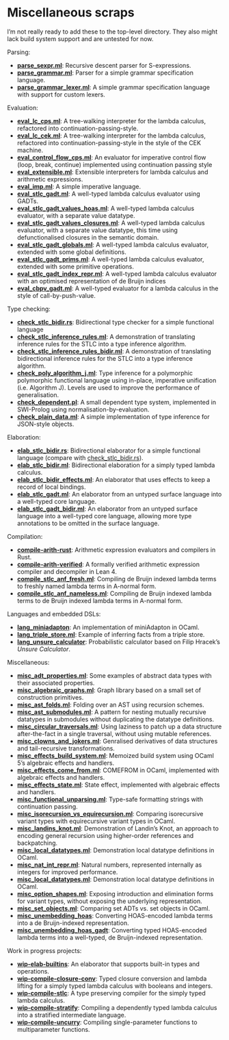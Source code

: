 # Miscellaneous scraps

I’m not really ready to add these to the top-level directory. They also might
lack build system support and are untested for now.

Parsing:

- [**parse_sexpr.ml**](./parse_sexpr.ml):
  Recursive descent parser for S-expressions.
- [**parse_grammar.ml**](./parse_grammar.ml):
  Parser for a simple grammar specification language.
- [**parse_grammar_lexer.ml**](./parse_grammar_lexer.ml):
  A simple grammar specification language with support for custom lexers.

Evaluation:

- [**eval_lc_cps.ml**](./eval_lc_cek.ml): A tree-walking interpreter for the
  lambda calculus, refactored into continuation-passing-style.
- [**eval_lc_cek.ml**](./eval_lc_cek.ml): A tree-walking interpreter for the
  lambda calculus, refactored into continuation-passing-style in the style of
  the CEK machine.
- [**eval_control_flow_cps.ml**](./eval_control_flow_cps.ml):
  An evaluator for imperative control flow (loop, break, continue) implemented
  using continuation passing style
- [**eval_extensible.ml**](./eval_extensible.ml): Extensible interpreters for
  lambda calculus and arithmetic expressions.
- [**eval_imp.ml**](./eval_imp.ml):
  A simple imperative language.
- [**eval_stlc_gadt.ml**](./eval_stlc_gadt.ml):
  A well-typed lambda calculus evaluator using GADTs.
- [**eval_stlc_gadt_values_hoas.ml**](./eval_stlc_gadt_values_hoas.ml):
  A well-typed lambda calculus evaluator, with a separate value datatype.
- [**eval_stlc_gadt_values_closures.ml**](./eval_stlc_gadt_values_closures.ml):
  A well-typed lambda calculus evaluator, with a separate value datatype, this
  time using defunctionalised closures in the semantic domain.
- [**eval_stlc_gadt_globals.ml**](./eval_stlc_gadt_globals.ml):
  A well-typed lambda calculus evaluator, extended with some global definitions.
- [**eval_stlc_gadt_prims.ml**](./eval_stlc_gadt_primns.ml):
  A well-typed lambda calculus evaluator, extended with some primitive operations.
- [**eval_stlc_gadt_index_repr.ml**](./eval_stlc_gadt_index_repr.ml):
  A well-typed lambda calculus evaluator with an optimised representation of de
  Bruijn indices
- [**eval_cbpv_gadt.ml**](./eval_cbpv_gadt.ml):
  A well-typed evaluator for a lambda calculus in the style of call-by-push-value.

Type checking:

- [**check_stlc_bidir.rs**](./check_stlc_bidir.rs):
  Bidirectional type checker for a simple functional language
- [**check_stlc_inference_rules.ml**](./check_stlc_inference_rules.ml):
  A demonstration of translating inference rules for the STLC into a type
  inference algorithm.
- [**check_stlc_inference_rules_bidir.ml**](./check_stlc_inference_rules_bidir.ml):
  A demonstration of translating bidirectional inference rules for the STLC into
  a type inference algorithm.
- [**check_poly_algorithm_j.ml**](./check_poly_algorithm_j.ml):
  Type inference for a polymorphic polymorphic functional language using
  in-place, imperative unification (i.e. Algorithm J). Levels are used to
  improve the performance of generalisation.
- [**check_dependent.pl**](./check_dependent.pl):
  A small dependent type system, implemented in SWI-Prolog using normalisation-by-evaluation.
- [**check_plain_data.ml**](./check_plain_data.ml):
  A simple implementation of type inference for JSON-style objects.

Elaboration:

- [**elab_stlc_bidir.rs**](./elab_stlc_bidir.rs):
  Bidirectional elaborator for a simple functional language
  (compare with [check_stlc_bidir.rs](./check_stlc_bidir.rs)).
- [**elab_stlc_bidir.ml**](./elab_stlc_bidir.ml):
  Bidirectional elaboration for a simply typed lambda calculus.
- [**elab_stlc_bidir_effects.ml**](./elab_stlc_bidir_effects.ml):
  An elaborator that uses effects to keep a record of local bindings.
- [**elab_stlc_gadt.ml**](./elab_stlc_gadt.ml):
  An elaborator from an untyped surface language into a well-typed core language.
- [**elab_stlc_gadt_bidir.ml**](./elab_stlc_gadt_bidir.ml):
  An elaborator from an untyped surface language into a well-typed core language,
  allowing more type annotations to be omitted in the surface language.

Compilation:

- [**compile-arith-rust**](./compile-arith-rust/):
  Arithmetic expression evaluators and compilers in Rust.
- [**compile-arith-verified**](./compile-arith-verified/):
  A formally verified arithmetic expression compiler and decompiler in Lean 4.
- [**compile_stlc_anf_fresh.ml**](compile_stlc_anf_fresh.ml):
  Compiling de Bruijn indexed lambda terms to freshly named lambda terms in A-normal form.
- [**compile_stlc_anf_nameless.ml**](compile_stlc_anf_nameless.ml):
  Compiling de Bruijn indexed lambda terms to de Bruijn indexed lambda terms in A-normal form.

Languages and embedded DSLs:

- [**lang_miniadapton**](lang_miniadapton.ml):
  An implementation of miniAdapton in OCaml.
- [**lang_triple_store.ml**](./lang_triple_store.ml):
  Example of inferring facts from a triple store.
- [**lang_unsure_calculator**](./lang_unsure_calculator.ml):
  Probabilistic calculator based on Filip Hracek’s _Unsure Calculator_.

Miscellaneous:

- [**misc_adt_properties.ml**](./misc_adt_properties.ml):
  Some examples of abstract data types with their associated properties.
- [**misc_algebraic_graphs.ml**](./misc_algebraic_graphs.ml):
  Graph library based on a small set of construction primitives.
- [**misc_ast_folds.ml**](./misc_ast_folds.ml):
  Folding over an AST using recursion schemes.
- [**misc_ast_submodules.ml**](./misc_ast_submodules.ml):
  A pattern for nesting mutually recursive datatypes in submodules without
  duplicating the datatype definitions.
- [**misc_circular_traversals.ml**](./misc_circular_traversals.ml):
  Using laziness to patch up a data structure after-the-fact in a single
  traversal, without using mutable references.
- [**misc_clowns_and_jokers.ml**](./misc_clowns_and_jokers.ml):
  Genralised derivatives of data structures and tail-recursive transformations.
- [**misc_effects_build_system.ml**](./misc_effects_build_system.ml):
  Memoized build system using OCaml 5’s algebraic effects and handlers.
- [**misc_effects_come_from.ml**](./misc_effects_come_from.ml):
  COMEFROM in OCaml, implemented with algebraic effects and handlers.
- [**misc_effects_state.ml**](./misc_effects_state.ml):
  State effect, implemented with algebraic effects and handlers.
- [**misc_functional_unparsing.ml**](./misc_functional_unparsing.ml):
  Type-safe formatting strings with continuation passing.
- [**misc_isorecursion_vs_equirecursion.ml**](./misc_isorecursion_vs_equirecursion.ml):
  Comparing isorecursive variant types with equirecursive variant types in OCaml.
- [**misc_landins_knot.ml**](./misc_landins_knot.ml):
  Demonstration of Landin’s Knot, an approach to encoding general recursion
  using higher-order references and backpatching.
- [**misc_local_datatypes.ml**](./misc_local_datatypes.ml):
  Demonstration local datatype definitions in OCaml.
- [**misc_nat_int_repr.ml**](./misc_nat_int_repr.ml):
  Natural numbers, represented internally as integers for improved performance.
- [**misc_local_datatypes.ml**](./misc_local_datatypes.ml):
  Demonstration local datatype definitions in OCaml.
- [**misc_option_shapes.ml**](./misc_option_shapes.ml):
  Exposing introduction and elimination forms for variant types, without
  exposing the underlying representation.
- [**misc_set_objects.ml**](./misc_set_objects.ml):
  Comparing set ADTs vs. set objects in OCaml.
- [**misc_unembedding_hoas**](./misc_unembedding_hoas.ml):
  Converting HOAS-encoded lambda terms into a de Bruijn-indexed representation.
- [**misc_unembedding_hoas_gadt**](./misc_unembedding_hoas_gadt.ml):
  Converting typed HOAS-encoded lambda terms into a well-typed, de Bruijn-indexed representation.

Work in progress projects:

- [**wip-elab-builtins**](./wip-elab-builtins/):
  An elaborator that supports built-in types and operations.
- [**wip-compile-closure-conv**](./wip-compile-closure-conv):
  Typed closure conversion and lambda lifting for a simply typed lambda calculus
  with booleans and integers.
- [**wip-compile-stlc**](./wip-compile-stlc):
  A type preserving compiler for the simply typed lambda calculus.
- [**wip-compile-stratify**](./wip-compile-stratify/):
  Compiling a dependently typed lambda calculus into a stratified intermediate
  language.
- [**wip-compile-uncurry**](./wip-compile-uncurry/):
  Compiling single-parameter functions to multiparameter functions.
